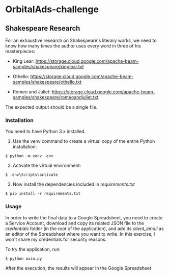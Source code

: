# OrbitalAds-challenge

## Shakespeare Research

For an exhaustive research on Shakespeare's literary works, we need to know how many times the
author uses every word in three of his masterpieces:

* King Lear:
https://storage.cloud.google.com/apache-beam-samples/shakespeare/kinglear.txt

* Othello:
https://storage.cloud.google.com/apache-beam-samples/shakespeare/othello.txt

* Romeo and Juliet:
https://storage.cloud.google.com/apache-beam-samples/shakespeare/romeoandjuliet.txt

The expected output should be a single file.

### Installation

You need to have Python 3.x installed.

1. Use the venv command to create a virtual copy of the entire Python installation:
```
$ python -m venv .env
```
2. Activate the virtual environment:
```
$ .env\Scripts\activate
```
3. Now install the dependencies included in *requirements.txt*
```
$ pip install -r requirements.txt
```

### Usage

In order to write the final data to a Google Spreadsheet, you need to create a Service Account, download and copy its related JSON file to the *credentials* folder (in the root of the application), and add its *client_email* as an editor of the Spreadsheet where you want to write. In this exercise, I won't share my credentials for security reasons.

To try the application, run:
```
$ python main.py
```

After the execution, the results will appear in the Google Spreadsheet